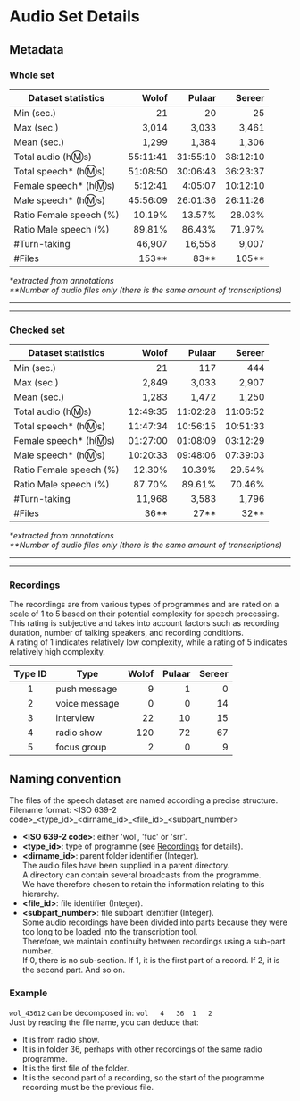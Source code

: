 # Audio Set Details

## Metadata

### Whole set
|Dataset statistics     |Wolof   |Pulaar  |Sereer  |
|-----------------------|-------:|-------:|-------:|
|Min (sec.)             |21      |20      |25      |
|Max (sec.)             |3,014   |3,033   |3,461   |
|Mean (sec.)            |1,299   |1,384   |1,306   |
|Total audio (h:m:s)    |55:11:41|31:55:10|38:12:10|
|Total speech* (h:m:s)  |51:08:50|30:06:43|36:23:37|
|Female speech* (h:m:s) | 5:12:41|4:05:07 |10:12:10|
|Male speech* (h:m:s)   |45:56:09|26:01:36|26:11:26|
|Ratio Female speech (%)|10.19%  |13.57%  |28.03%  |
|Ratio Male speech (%)  |89.81%  |86.43%  |71.97%  |
|#Turn-taking           |46,907  |16,558  |9,007   |
|#Files                 |153**   |83**    |105**   |

*\*extracted from annotations*    
*\*\*Number of audio files only (there is the same amount of transcriptions)* 

-------------------------------
-------------------------------

### Checked set
|Dataset statistics     |Wolof   |Pulaar   |Sereer   |
|-----------------------|-------:|--------:|--------:|
|Min (sec.)             |21      |117      |444      |
|Max (sec.)             |2,849   |3,033    |2,907    |
|Mean (sec.)            |1,283   |1,472    |1,250    |
|Total audio (h:m:s)    |12:49:35|11:02:28 |11:06:52 |
|Total speech* (h:m:s)  |11:47:34|10:56:15 | 10:51:33|
|Female speech* (h:m:s) |01:27:00| 01:08:09|03:12:29 |
|Male speech* (h:m:s)   |10:20:33|09:48:06 |07:39:03 |
|Ratio Female speech (%)|12.30%  |10.39%   |29.54%   |
|Ratio Male speech (%)  |87.70%  |89.61%   |70.46%   |
|#Turn-taking           |11,968  |3,583    |1,796    |
|#Files                 |36**    |27**     |32**     |

*\*extracted from annotations*    
*\*\*Number of audio files only (there is the same amount of transcriptions)* 

-------------------------------
-------------------------------

### Recordings
The recordings  are from various types of programmes and are rated on a scale of 1 to 5 based on their potential complexity for speech processing.    
This rating is subjective and takes into account factors such as recording duration, number of talking speakers, and recording conditions.     
A rating of 1 indicates relatively low complexity, while a rating of 5 indicates relatively high complexity.

|Type  ID|Type         |Wolof|Pulaar|Sereer|
|:------:|-------------|----:|-----:|-----:|
|1       |push message |9    |1     |0     |
|2       |voice message|0    |0     |14    |
|3       |interview    |22   |10    |15    |
|4       |radio show   |120  |72    |67    |
|5       |focus group  |2    |0     |9     |



## Naming convention
The files of the speech dataset are named according a precise structure.    
Filename format: <ISO 639-2 code>\_<type_id>\_<dirname_id>\_<file_id>\_<subpart_number>    
- **<ISO 639-2 code>**: either 'wol', 'fuc' or 'srr'.
- **<type_id>**: type of programme (see [Recordings](#recordings) for details).
- **<dirname_id>**: parent folder identifier (Integer).     
The audio files have been supplied in a parent directory.    
A directory can contain several broadcasts from the programme.     
We have therefore chosen to retain the information relating to this hierarchy.
- **<file_id>**: file identifier (Integer).
- **<subpart_number>**: file subpart identifier (Integer).    
Some audio recordings have been divided into parts because they were too long to be loaded into the transcription tool.     
Therefore, we maintain continuity between recordings using a sub-part number.     
If 0, there is no sub-section. If 1, it is the first part of a record. If 2, it is the second part. And so on.

### Example
`wol_43612` can be decomposed in:  `wol   4   36  1   2`    
Just by reading the file name, you can deduce that:    
- It is from radio show.
- It is in folder 36, perhaps with other recordings of the same radio programme.
- It is the first file of the folder.
- It is the second part of a recording, so the start of the programme recording must be the previous file.

